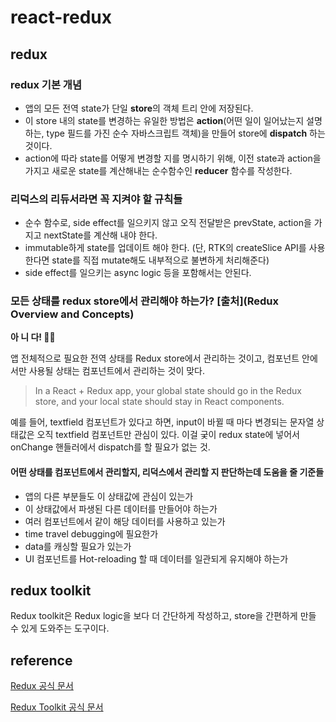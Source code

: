 # react-redux

## redux

### redux 기본 개념

- 앱의 모든 전역 state가 단일 **store**의 객체 트리 안에 저장된다.
- 이 store 내의 state를 변경하는 유일한 방법은 **action**(어떤 일이 일어났는지 설명하는, type 필드를 가진 순수 자바스크립트 객체)을 만들어 store에 **dispatch** 하는 것이다.
- action에 따라 state를 어떻게 변경할 지를 명시하기 위해, 이전 state과 action을 가지고 새로운 state를 계산해내는 순수함수인 **reducer** 함수를 작성한다.

### 리덕스의 리듀서라면 꼭 지켜야 할 규칙들

- 순수 함수로, side effect를 일으키지 않고 오직 전달받은 prevState, action을 가지고 nextState를 계산해 내야 한다.
- immutable하게 state를 업데이트 해야 한다. (단, RTK의 createSlice API를 사용한다면 state를 직접 mutate해도 내부적으로 불변하게 처리해준다)
- side effect를 일으키는 async logic 등을 포함해서는 안된다.

### 모든 상태를 redux store에서 관리해야 하는가? [출처](Redux Overview and Concepts)

**아 니 다! 🙅‍♀️**

앱 전체적으로 필요한 전역 상태를 Redux store에서 관리하는 것이고, 컴포넌트 안에서만 사용될 상태는 컴포넌트에서 관리하는 것이 맞다.

> In a React + Redux app, your global state should go in the Redux store, and your local state should stay in React components.

예를 들어, textfield 컴포넌트가 있다고 하면, input이 바뀔 때 마다 변경되는 문자열 상태값은 오직 textfield 컴포넌트만 관심이 있다. 이걸 궂이 redux state에 넣어서 onChange 핸들러에서 dispatch를 할 필요가 없는 것.

#### 어떤 상태를 컴포넌트에서 관리할지, 리덕스에서 관리할 지 판단하는데 도움을 줄 기준들

- 앱의 다른 부분들도 이 상태값에 관심이 있는가
- 이 상태값에서 파생된 다른 데이터를 만들어야 하는가
- 여러 컴포넌트에서 같이 해당 데이터를 사용하고 있는가
- time travel debugging에 필요한가
- data를 캐싱할 필요가 있는가
- UI 컴포넌트를 Hot-reloading 할 때 데이터를 일관되게 유지해야 하는가



## redux toolkit

Redux toolkit은 Redux logic을 보다 더 간단하게 작성하고, store을 간편하게 만들 수 있게 도와주는 도구이다.

## reference

[Redux 공식 문서](https://redux.js.org/)

[Redux Toolkit 공식 문서](https://redux-toolkit.js.org/tutorials/basic-tutorial)